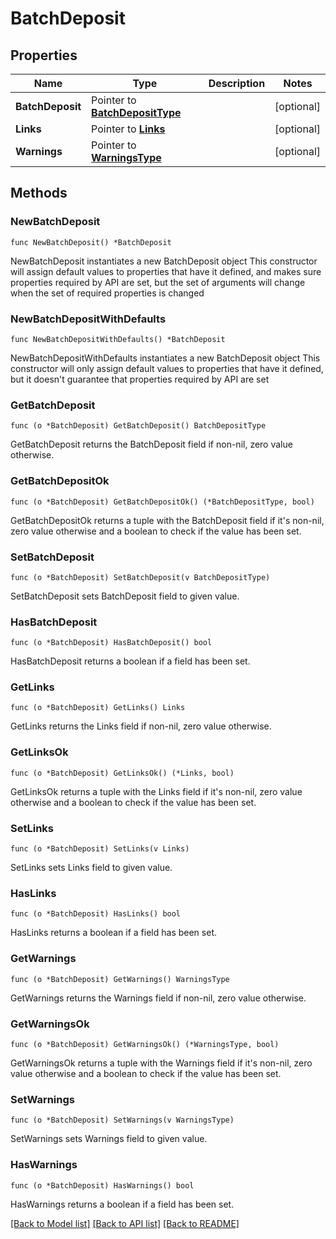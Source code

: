 # BatchDeposit

## Properties

Name | Type | Description | Notes
------------ | ------------- | ------------- | -------------
**BatchDeposit** | Pointer to [**BatchDepositType**](BatchDepositType.md) |  | [optional] 
**Links** | Pointer to [**Links**](Links.md) |  | [optional] 
**Warnings** | Pointer to [**WarningsType**](WarningsType.md) |  | [optional] 

## Methods

### NewBatchDeposit

`func NewBatchDeposit() *BatchDeposit`

NewBatchDeposit instantiates a new BatchDeposit object
This constructor will assign default values to properties that have it defined,
and makes sure properties required by API are set, but the set of arguments
will change when the set of required properties is changed

### NewBatchDepositWithDefaults

`func NewBatchDepositWithDefaults() *BatchDeposit`

NewBatchDepositWithDefaults instantiates a new BatchDeposit object
This constructor will only assign default values to properties that have it defined,
but it doesn't guarantee that properties required by API are set

### GetBatchDeposit

`func (o *BatchDeposit) GetBatchDeposit() BatchDepositType`

GetBatchDeposit returns the BatchDeposit field if non-nil, zero value otherwise.

### GetBatchDepositOk

`func (o *BatchDeposit) GetBatchDepositOk() (*BatchDepositType, bool)`

GetBatchDepositOk returns a tuple with the BatchDeposit field if it's non-nil, zero value otherwise
and a boolean to check if the value has been set.

### SetBatchDeposit

`func (o *BatchDeposit) SetBatchDeposit(v BatchDepositType)`

SetBatchDeposit sets BatchDeposit field to given value.

### HasBatchDeposit

`func (o *BatchDeposit) HasBatchDeposit() bool`

HasBatchDeposit returns a boolean if a field has been set.

### GetLinks

`func (o *BatchDeposit) GetLinks() Links`

GetLinks returns the Links field if non-nil, zero value otherwise.

### GetLinksOk

`func (o *BatchDeposit) GetLinksOk() (*Links, bool)`

GetLinksOk returns a tuple with the Links field if it's non-nil, zero value otherwise
and a boolean to check if the value has been set.

### SetLinks

`func (o *BatchDeposit) SetLinks(v Links)`

SetLinks sets Links field to given value.

### HasLinks

`func (o *BatchDeposit) HasLinks() bool`

HasLinks returns a boolean if a field has been set.

### GetWarnings

`func (o *BatchDeposit) GetWarnings() WarningsType`

GetWarnings returns the Warnings field if non-nil, zero value otherwise.

### GetWarningsOk

`func (o *BatchDeposit) GetWarningsOk() (*WarningsType, bool)`

GetWarningsOk returns a tuple with the Warnings field if it's non-nil, zero value otherwise
and a boolean to check if the value has been set.

### SetWarnings

`func (o *BatchDeposit) SetWarnings(v WarningsType)`

SetWarnings sets Warnings field to given value.

### HasWarnings

`func (o *BatchDeposit) HasWarnings() bool`

HasWarnings returns a boolean if a field has been set.


[[Back to Model list]](../README.md#documentation-for-models) [[Back to API list]](../README.md#documentation-for-api-endpoints) [[Back to README]](../README.md)


